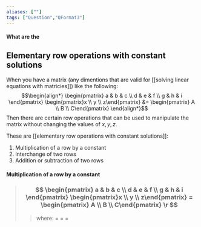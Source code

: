 ```yaml
---
aliases: [""]
tags: ["Question","QFormat3"]
---
```


#### What are the
## Elementary row operations with constant solutions
When you have a matrix (any dimentions that are valid for [[solving linear equations with matricies]]) like the following:
$$\begin{align*}
\begin{pmatrix} a & b & c \\ d & e & f \\ g  & h & i \end{pmatrix} \begin{pmatrix}x \\ y \\ z\end{pmatrix} &= \begin{pmatrix}  A \\ B \\ C\end{pmatrix} 
\end{align*}$$
Then there are certain row operations that can be used to manipulate the matrix without changing the values of $x,y,z$.

These are [[elementary row operations with constant solutions]]:
1) Multiplication of a row by a constant
2) Interchange of two rows
3) Addition or subtraction of two rows

#### Multiplication of a row by a constant
> ### $$ \begin{pmatrix} a & b & c \\ d & e & f \\ g  & h & i \end{pmatrix} \begin{pmatrix}x \\ y \\ z\end{pmatrix} = \begin{pmatrix}  A \\ B \\ C\end{pmatrix}  \r $$ 
>> where:
>> $=$ 
>> $=$
>> $=$